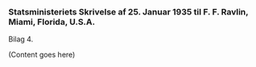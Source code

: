 ### Statsministeriets Skrivelse af 25. Januar 1935 til F. F. Ravlin, Miami, Florida, U.S.A.

Bilag 4.

(Content goes here)
